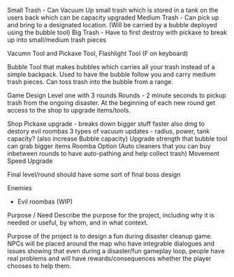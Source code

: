 Small Trash - Can Vacuum Up small trash which is stored in a tank on the users back which can be capacity upgraded
Medium Trash - Can pick up and bring to a designated location. (Will be carried by a bubble deployed using the bubble tool)
Big Trash - Have to first destroy with pickaxe to break up into small/medium trash pieces

Vacumn Tool and Pickaxe Tool, Flashlight Tool (F on keyboard)

Bubble Tool that makes bubbles which carries all your trash instead of a simple backpack. Used to have the bubble follow you and carry medium trash pieces. Can toss trash into the bubble from a range.

Game Design
Level one with 3 rounds
Rounds - 2 minute seconds to pickup trash from the ongoing disaster. At the beginning of each new round get access to the shop to upgrade items/tools.

Shop
Pickaxe upgrade - breaks down bigger stuff faster also dmg to destory evil roombas
3 types of vacuum updates - radius, power, tank capacity? (also increase Bubble capacity)
Upgrade strength that bubble tool can grab bigger items
Roomba Option (Auto cleaners that you can buy inbetween rounds to have auto-pathing and help collect trash)
Movement Speed Upgrade

Final level/round should have some sort of final boss design

Enemies
- Evil roombas (WIP)


Purpose / Need
Describe the purpose for the project, including why it is needed or useful, by whom, and in what context.

Purpose of the project is to design a fun during disaster cleanup game. NPCs will be placed around the map who have integrable dialogues and issues showing that even during a disaster/fun gameplay loop, people have real problems and will have rewards/consequences whether the player chooses to help them.

